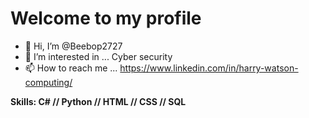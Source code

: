 
<h1>Welcome to my profile</h1>

- 👋 Hi, I’m @Beebop2727
- 👀 I’m interested in ... Cyber security
- 📫 How to reach me ... https://www.linkedin.com/in/harry-watson-computing/


<strong>Skills: C# // Python // HTML // CSS // SQL</strong>

